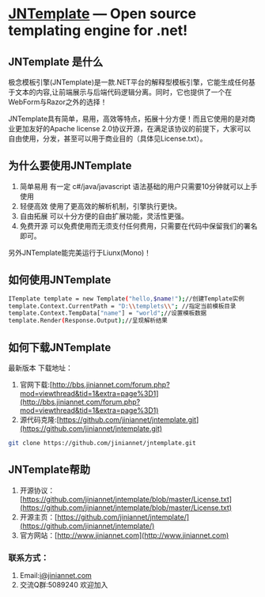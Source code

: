 ﻿[JNTemplate](http://www.jiniannet.com/) — Open source templating engine for .net!
==================================================

JNTemplate 是什么
--------------------------------------

极念模板引擎(JNTemplate)是一款.NET平台的解释型模板引擎，它能生成任何基于文本的内容,让前端展示与后端代码逻辑分离。同时，它也提供了一个在WebForm与Razor之外的选择！

JNTemplate具有简单，易用，高效等特点，拓展十分方便！而且它使用的是对商业更加友好的Apache license 2.0协议开源，在满足该协议的前提下，大家可以自由使用，分发，甚至可以用于商业目的（具体见License.txt）。


为什么要使用JNTemplate
--------------------------------------
1. 简单易用 有一定 c#/java/javascript 语法基础的用户只需要10分钟就可以上手使用
2. 轻便高效 使用了更高效的解析机制，引擎执行更快。
3. 自由拓展 可以十分方便的自由扩展功能，灵活性更强。
4. 免费开源 可以免费使用而无须支付任何费用，只需要在代码中保留我们的署名即可。

另外JNTemplate能完美运行于Liunx(Mono)！


如何使用JNTemplate
--------------------------------------
```bash
ITemplate template = new Template("hello,$name!");//创建Template实例
template.Context.CurrentPath = "D:\\templets\\"; //指定当前模板目录
template.Context.TempData["name"] = "world";//设置模板数据
template.Render(Response.Output);//呈现解析结果
```


如何下载JNTemplate
--------------------------------------
最新版本 下载地址：
1. 官网下载:[http://bbs.jiniannet.com/forum.php?mod=viewthread&tid=1&extra=page%3D1](http://bbs.jiniannet.com/forum.php?mod=viewthread&tid=1&extra=page%3D1) 
2. 源代码克隆:[https://github.com/jiniannet/jntemplate.git](https://github.com/jiniannet/jntemplate.git)

```bash
git clone https://github.com/jiniannet/jntemplate.git
```


JNTemplate帮助
--------------------------------------
1. 开源协议：[https://github.com/jiniannet/jntemplate/blob/master/License.txt](https://github.com/jiniannet/jntemplate/blob/master/License.txt)
2. 开源主页：[https://github.com/jiniannet/jntemplate/](https://github.com/jiniannet/jntemplate/)
3. 官方网站：[http://www.jiniannet.com](http://www.jiniannet.com)

### 联系方式：
1. Email:i@jiniannet.com
2. 交流Q群:5089240 欢迎加入
